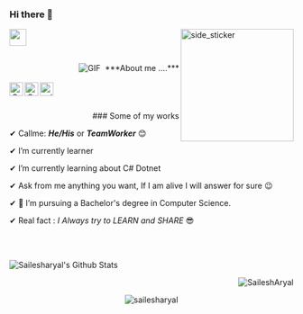 ### Hi there 👋  

<img align="right" width=200px height=200px alt="side_sticker" src="https://media.giphy.com/media/TEnXkcsHrP4YedChhA/giphy.gif" />
<img src="https://media.giphy.com/media/iY8CRBdQXODJSCERIr/giphy.gif" width="30px"> <br> <br>
 <p align='right'>
 <img align=" right" alt="GIF" src="https://i.pinimg.com/originals/e4/26/70/e426702edf874b181aced1e2fa5c6cde.gif" />
&nbsp;***About me ....***<br><br>

<a href="https://www.linkedin.com/in/sailesh_aryal00/">
  <img align="left" alt="Sailesh's LinkdeIn" width="24px" src="https://cdn.jsdelivr.net/npm/simple-icons@v3/icons/linkedin.svg" />
</a>
<a href="https://www.instagram.com/sailesh_aryal00/">
  <img align="left" alt="Sailesh's Instagram" width="24px" src="https://cdn.jsdelivr.net/npm/simple-icons@v3/icons/instagram.svg" />
</a>
<a href="https://www.facebook.com/sailesharyal40">
  <img align="left" alt="sailesh's Facebook" width="24px" src="https://cdn.jsdelivr.net/npm/simple-icons@v3/icons/facebook.svg" />
</a>
<br><br>

<br>  
### Some of my works <br>

✔ Callme: ***He/His*** or ***TeamWorker*** 😊 <br>

✔ I’m currently learner<br>

✔ I’m currently learning about C# Dotnet <br> 

✔ Ask from me anything you want, If I am alive I will answer for sure 😉<br>

✔ 💼 I’m pursuing a Bachelor's degree in Computer Science. <br>

✔ Real fact : *I Always try to LEARN and SHARE* 😎<br>
  
   
<br><br>

<p align='Left'>
  <img align="left" src="https://github-readme-stats.vercel.app/api?username=Sailesharyal&show_icons=true&title_color=fff&icon_color=79ff97&text_color=efefef&bg_color=24292e" alt="Sailesharyal's Github Stats">
</p>
<br>

<p align='Right'>
  <img align="Right" src="https://github-readme-stats.vercel.app/api/top-langs?username=Sailesharyal&show_icons=true&locale=en&layout=compact&theme=chartreuse-dark" alt="SaileshAryal" />  
</p>      
  <br>
<p align='center'>  
   <img align="center" src="https://github-profile-trophy.vercel.app/?username=Sailesharyal&theme=juicyfresh&no-bg=true" alt="sailesharyal" />  

</p>
